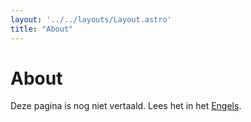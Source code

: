 ```yaml
---
layout: '../../layouts/Layout.astro'
title: "About"
---
```

# About

Deze pagina is nog niet vertaald. Lees het in het [Engels](/about).